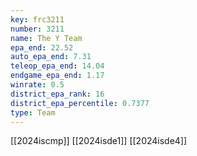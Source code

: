 ```yaml
---
key: frc3211
number: 3211
name: The Y Team
epa_end: 22.52
auto_epa_end: 7.31
teleop_epa_end: 14.04
endgame_epa_end: 1.17
winrate: 0.5
district_epa_rank: 16
district_epa_percentile: 0.7377
type: Team
---
```

[[2024iscmp]]
[[2024isde1]]
[[2024isde4]]
